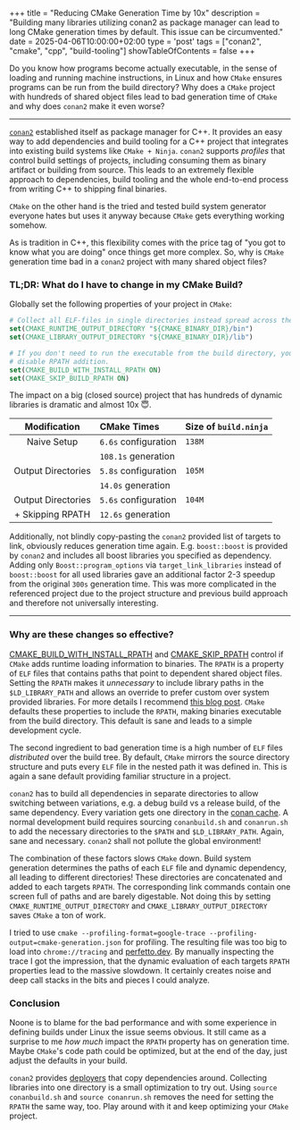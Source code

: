 +++
title = "Reducing CMake Generation Time by 10x"
description = "Building many libraries utilizing conan2 as package manager can lead to long CMake generation times by default. This issue can be circumvented."
date = 2025-04-06T10:00:00+02:00
type = 'post'
tags = ["conan2", "cmake", "cpp", "build-tooling"]
showTableOfContents = false
+++

Do you know how programs become actually executable, in the sense of loading and running machine instructions, in Linux and how `CMake` ensures programs can be run from the build directory?
Why does a `CMake` project with hundreds of shared object files lead to bad generation time of `CMake` and why does `conan2` make it even worse?

---

[`conan2`](https://conan.io/) established itself as package manager for C++.
It provides an easy way to add dependencies and build tooling for a C++ project that integrates into existing build systems like `CMake + Ninja`.
`conan2` supports _profiles_ that control build settings of projects, including consuming them as binary artifact or building from source.
This leads to an extremely flexible approach to dependencies, build tooling and the whole end-to-end process from writing C++ to shipping final binaries.

`CMake` on the other hand is the tried and tested build system generator everyone hates but uses it anyway because `CMake` gets everything working somehow.

As is tradition in C++, this flexibility comes with the price tag of "you got to know what you are doing" once things get more complex.
So, why is `CMake` generation time bad in a `conan2` project with many shared object files?

### TL;DR: What do I have to change in my CMake Build?

Globally set the following properties of your project in `CMake`:
```cmake
# Collect all ELF-files in single directories instead spread across the build tree.
set(CMAKE_RUNTIME_OUTPUT_DIRECTORY "${CMAKE_BINARY_DIR}/bin")
set(CMAKE_LIBRARY_OUTPUT_DIRECTORY "${CMAKE_BINARY_DIR}/lib")

# If you don't need to run the executable from the build directory, you can even
# disable RPATH addition.
set(CMAKE_BUILD_WITH_INSTALL_RPATH ON)
set(CMAKE_SKIP_BUILD_RPATH ON)
```

The impact on a big (closed source) project that has hundreds of dynamic libraries is dramatic and almost 10x :innocent:.

| Modification       | CMake Times           | Size of `build.ninja` |
| :----------------: | :-------------------- | :-------------------- |
| Naive Setup        | `6.6s` configuration  | `138M`                |
|                    | `108.1s` generation   |                       |
| Output Directories | `5.8s` configuration  | `105M`                |
|                    | `14.0s` generation    |                       |
| Output Directories | `5.6s` configuration  | `104M`                |
| + Skipping RPATH   | `12.6s` generation    |                       |

Additionally, not blindly copy-pasting the `conan2` provided list of targets to link, obviously reduces generation time again.
E.g. `boost::boost` is provided by `conan2` and includes all boost libraries you specified as dependency.
Adding only `Boost::program_options` via `target_link_libraries` instead of `boost::boost` for all used libraries gave an additional factor 2-3 speedup from the original `300s` generation time.
This was more complicated in the referenced project due to the project structure and previous build approach and therefore not universally interesting.

---

### Why are these changes so effective?

[CMAKE_BUILD_WITH_INSTALL_RPATH](https://cmake.org/cmake/help/latest/variable/CMAKE_BUILD_WITH_INSTALL_RPATH.html) and [CMAKE_SKIP_RPATH](https://cmake.org/cmake/help/latest/variable/CMAKE_SKIP_RPATH.html#variable:CMAKE_SKIP_RPATH) control if `CMake` adds runtime loading information to binaries.
The `RPATH` is a property of `ELF` files that contains paths that point to dependent shared object files.
Setting the `RPATH` makes it _unnecessary_ to include library paths in the `$LD_LIBRARY_PATH` and allows an override to prefer custom over system provided libraries.
For more details I recommend [this blog post](https://duerrenberger.dev/blog/2021/08/04/understanding-rpath-with-cmake/).
`CMake` defaults these properties to include the `RPATH`, making binaries executable from the build directory.
This default is sane and leads to a simple development cycle.

The second ingredient to bad generation time is a high number of `ELF` files _distributed_ over the build tree.
By default, `CMake` mirrors the source directory structure and puts every `ELF` file in the nested path it was defined in.
This is again a sane default providing familiar structure in a project.

`conan2` has to build all dependencies in separate directories to allow switching between variations, e.g. a debug build vs a release build, of the same dependency.
Every variation gets one directory in the [conan cache](https://docs.conan.io/2/reference/commands/cache.html).
A normal development build requires sourcing `conanbuild.sh` and `conanrun.sh` to add the necessary directories to the `$PATH` and `$LD_LIBRARY_PATH`.
Again, sane and necessary. `conan2` shall not pollute the global environment!

The combination of these factors slows `CMake` down.
Build system generation determines the paths of each `ELF` file and dynamic dependency, all leading to different directories!
These directories are concatenated and added to each targets `RPATH`.
The corresponding link commands contain one screen full of paths and are barely digestable.
Not doing this by setting `CMAKE_RUNTIME_OUTPUT_DIRECTORY` and `CMAKE_LIBRARY_OUTPUT_DIRECTORY` saves `CMake` a ton of work.

I tried to use `cmake --profiling-format=google-trace --profiling-output=cmake-generation.json` for profiling.
The resulting file was too big to load into `chrome://tracing` and [perfetto.dev](https://perfetto.dev).
By manually inspecting the trace I got the impression, that the dynamic evaluation of each targets `RPATH` properties lead to the massive slowdown.
It certainly creates noise and deep call stacks in the bits and pieces I could analyze.

### Conclusion

Noone is to blame for the bad performance and with some experience in defining builds under Linux the issue seems obvious.
It still came as a surprise to me _how much_ impact the `RPATH` property has on generation time.
Maybe `CMake`'s code path could be optimized, but at the end of the day, just adjust the defaults in your build.

`conan2` provides [deployers](https://docs.conan.io/2/reference/extensions/deployers.html) that copy dependencies around.
Collecting libraries into one directory is a small optimization to try out.
Using `source conanbuild.sh` and `source conanrun.sh` removes the need for setting the `RPATH` the same way, too.
Play around with it and keep optimizing your `CMake` project.
